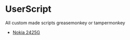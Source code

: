 # UserScript
All custom made scripts greasemonkey or tampermonkey

* [Nokia 2425G](https://github.com/mytot/UserScript/raw/refs/heads/main/Nokia-G2425.user.js)
